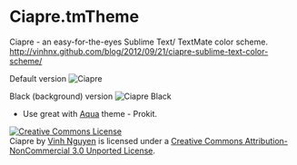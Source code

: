 Ciapre.tmTheme
==============

Ciapre - an easy-for-the-eyes Sublime Text/ TextMate color scheme.
http://vinhnx.github.com/blog/2012/09/21/ciapre-sublime-text-color-scheme/

Default version
![Ciapre](https://dl.dropbox.com/u/11357190/Shared%20Images/Ciapre%20ST%20theme%20preview%205%20-sd.PNG)

Black (background) version
![Ciapre Black](https://dl.dropbox.com/u/11357190/Shared%20Images/awesome%20ciapre%20black%20-%20sd.png)

* Use great with [Aqua](https://github.com/cafarm/aqua-theme) theme - Prokit.
                    
<a rel="license" href="http://creativecommons.org/licenses/by-nc/3.0/deed.en_US"><img alt="Creative Commons License" style="border-width:0" src="http://i.creativecommons.org/l/by-nc/3.0/80x15.png" /></a><br /><span xmlns:dct="http://purl.org/dc/terms/" href="http://purl.org/dc/dcmitype/Text" property="dct:title" rel="dct:type">Ciapre</span> by <a xmlns:cc="http://creativecommons.org/ns#" href="https://vinhnx.github.com" property="cc:attributionName" rel="cc:attributionURL">Vinh Nguyen</a> is licensed under a <a rel="license" href="http://creativecommons.org/licenses/by-nc/3.0/deed.en_US">Creative Commons Attribution-NonCommercial 3.0 Unported License</a>.
